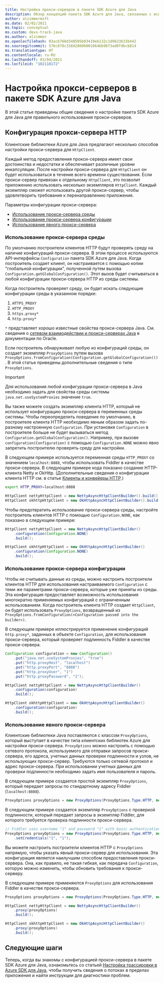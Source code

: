 ```yaml
---
title: Настройка прокси-серверов в пакете SDK Azure для Java
description: Обзор концепций пакета SDK Azure для Java, связанных с использованием прокси-сервера
author: alzimmermsft
ms.date: 02/02/2021
ms.topic: conceptual
ms.custom: devx-track-java
ms.author: alzimmer
ms.openlocfilehash: 03acb768d348505b03419eb132c1d9623633b442
ms.sourcegitcommit: 576c878c338d286060010646b96f3ad0fdbcb814
ms.translationtype: HT
ms.contentlocale: ru-RU
ms.lasthandoff: 03/04/2021
ms.locfileid: "102118172"
---
```

# <a name="configure-proxies-in-the-azure-sdk-for-java"></a>Настройка прокси-серверов в пакете SDK Azure для Java

В этой статье приведены общие сведения о настройке пакета SDK Azure для Java для правильного использования прокси-серверов.

## <a name="http-proxy-configuration"></a>Конфигурация прокси-сервера HTTP

Клиентские библиотеки Azure для Java предлагают несколько способов настройки прокси-сервера для `HttpClient`.

Каждый метод предоставления прокси-сервера имеет свои достоинства и недостатки и обеспечивает различные уровни инкапсуляции. После настройки прокси-сервера для `HttpClient` он будет использоваться в течение всего времени существования. Если прокси-сервер привязан к отдельному `HttpClient`, это позволит приложению использовать несколько экземпляров `HttpClient`. Каждый экземпляр сможет использовать другой прокси-сервер, чтобы удовлетворить требования к перенаправлению приложения.

Параметры конфигурации прокси-сервера:

* [Использование прокси-сервера среды](#use-an-environment-proxy)
* [Использование прокси-сервера конфигурации](#use-a-configuration-proxy)
* [Использование явного прокси-сервера](#use-an-explicit-proxy)

### <a name="use-an-environment-proxy"></a>Использование прокси-сервера среды

По умолчанию построители клиентов HTTP будут проверять среду на наличие конфигураций прокси-сервера. В этом процессе используются API-интерфейсы `Configuration` пакета SDK Azure для Java. Когда построитель создает клиент, он настраивается с помощью копии "глобальной конфигурации", полученной путем вызова `Configuration.getGlobalConfiguration()`. Этот вызов будет считываться в любой конфигурации прокси-сервера HTTP из среды системы.

Когда построитель проверяет среду, он будет искать следующие конфигурации среды в указанном порядке:

1. `HTTPS_PROXY`
2. `HTTP_PROXY`
3. `https.proxy*`
4. `http.proxy*`

`*` представляет хорошо известные свойства прокси-сервера Java. См. сведения о [сетевом взаимодействии и прокси-серверах Java](https://docs.oracle.com/javase/8/docs/technotes/guides/net/proxies.html) в документации по Oracle.

Если построитель обнаруживает любую из конфигураций среды, он создает экземпляр `ProxyOptions` путем вызова `ProxyOptions.fromConfiguration(Configuration.getGlobalConfiguration())`. В этой статье приведены дополнительные сведения о типе `ProxyOptions`.

> [!Important]
> Для использования любой конфигурации прокси-сервера в Java необходимо задать для свойства среды системы `java.net.useSystemProxies` значение `true`.

Вы также можете создать экземпляр клиента HTTP, который не использует конфигурацию прокси-сервера в переменных среды системы. Чтобы переопределить поведение по умолчанию, в построителе клиента HTTP необходимо явным образом задать по-разному настроенную `Configuration`. При установке `Configuration` в построителе больше не будет вызываться метод `Configuration.getGlobalConfiguration()`. Например, при вызове `configuration(Configuration)` с помощью `Configuration.NONE` можно явно запретить построителю проверять среду для настройки.

В следующем примере используется переменная среды `HTTP_PROXY` со значением `localhost:8888`, чтобы использовать Fiddler в качестве прокси-сервера. В следующем примере кода показано создание HTTP-клиента Netty и OkHttp. (Дополнительные сведения о конфигурации клиента HTTP см. в статье [Клиенты и конвейеры HTTP](http-client-pipeline.md).)

```bash
export HTTP_PROXY=localhost:8888
```

```java
HttpClient nettyHttpClient = new NettyAsyncHttpClientBuilder().build();
HttpClient okhttpHttpClient = new OkHttpAsyncHttpClientBuilder().build();
```

Чтобы предотвратить использование прокси-сервера среды, настройте построитель клиентов HTTP с помощью `Configuration.NONE`, как показано в следующем примере:

```java
HttpClient nettyHttpClient = new NettyAsyncHttpClientBuilder()
    .configuration(Configuration.NONE)
    .build();

HttpClient okhttpHttpClient = new OkHttpAsyncHttpClientBuilder()
    .configuration(Configuration.NONE)
    .build();
```

### <a name="use-a-configuration-proxy"></a>Использование прокси-сервера конфигурации

Чтобы не считывать данные из среды, можно настроить построители клиентов HTTP для использования настраиваемого `Configuration` с теми же параметрами прокси-сервера, которые уже приняты из среды. Эта конфигурация предоставляет возможность использования многократно применяемых конфигураций с ограниченным использованием. Когда построитель клиента HTTP создает `HttpClient`, он будет использовать `ProxyOptions`, возвращенный из `ProxyOptions.fromConfiguration(<Configuration passed into the builder>)`.

В следующем примере иллюстрируется применение конфигураций `http.proxy*`, заданных в объекте `Configuration`, для использования прокси-сервера, который проверяет подлинность Fiddler в качестве прокси-сервера.

```java
Configuration configuration = new Configuration()
    .put("java.net.useSystemProxies", "true")
    .put("http.proxyHost", "localhost")
    .put("http.proxyPort", "8888")
    .put("http.proxyUser", "1")
    .put("http.proxyPassword", "1");

HttpClient nettyHttpClient = new NettyAsyncHttpClientBuilder()
    .configuration(configuration)
    .build();

HttpClient okhttpHttpClient = new OkHttpAsyncHttpClientBuilder()
    .configuration(configuration)
    .build();
```

### <a name="use-an-explicit-proxy"></a>Использование явного прокси-сервера

Клиентские библиотеки Java поставляются с классом `ProxyOptions`, который выступает в качестве типа клиентских библиотек Azure для настройки прокси-сервера. `ProxyOptions` можно настроить с помощью сетевого протокола, используемого для отправки запросов прокси-сервера, его адреса, учетных данных проверки подлинности и узлов, не использующих прокси-сервер. Требуются только сетевой протокол и адрес прокси-сервера. При использовании учетных данных для проверки подлинности необходимо задать имя пользователя и пароль.

В следующем примере создается простой экземпляр `ProxyOptions`, который передает запросы по стандартному адресу Fiddler (`localhost:8888`).

```java
ProxyOptions proxyOptions = new ProxyOptions(ProxyOptions.Type.HTTP, new InetSocketAddress("localhost", 8888));
```

В следующем примере создается экземпляр `ProxyOptions` с проверкой подлинности, который передает запросы в экземпляр Fiddler, для которого требуется проверка подлинности прокси-сервера.

```java
// Fiddler uses username "1" and password "1" with basic authentication as its proxy authentication requirement.
ProxyOptions proxyOptions = new ProxyOptions(ProxyOptions.Type.HTTP, new InetSocketAddress("localhost", 8888))
    .setCredentials("1", "1");
```

Вы можете настроить построители клиентов HTTP с `ProxyOptions` напрямую, чтобы указать явный прокси-сервер для использования. Эта конфигурация является наилучшим способом предоставления прокси-сервера. Она, как правило, не такая гибкая, как передача `Configuration`, которую можно изменить, чтобы обновить требования к прокси-серверу.

В следующем примере применяются `ProxyOptions` для использования Fiddler в качестве прокси-сервера.

```java
ProxyOptions proxyOptions = new ProxyOptions(ProxyOptions.Type.HTTP, new InetSocketAddress("localhost", 8888));

HttpClient nettyHttpClient = new NettyAsyncHttpClientBuilder()
    .proxy(proxyOptions)
    .build();

HttpClient okhttpHttpClient = new OkHttpAsyncHttpClientBuilder()
    .proxy(proxyOptions)
    .build();
```

## <a name="next-steps"></a>Следующие шаги

Теперь, когда вы знакомы с конфигурацией прокси-сервера в пакете SDK Azure для Java, ознакомьтесь со статьей [Настройка трассировки в Azure SDK для Java](tracing.md), чтобы получить сведения о потоках в пределах приложения и найти инструкции для диагностики проблем.
